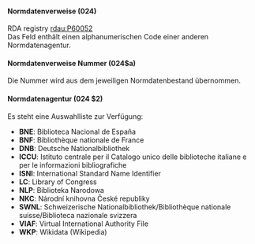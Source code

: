#### Normdatenverweise (024)

RDA registry [rdau:P60052](http://www.rdaregistry.info/Elements/u/#P60052)  
Das Feld enthält einen alphanumerischen Code einer anderen Normdatenagentur.

#### Normdatenverweise Nummer (024$a)

Die Nummer wird aus dem jeweiligen Normdatenbestand übernommen.

  

#### Normdatenagentur (024 $2)
Es steht eine Auswahlliste zur Verfügung:  

- **BNE**: Biblioteca Nacional de España
- **BNF**: Bibliothèque nationale de France
- **DNB**: Deutsche Nationalbibliothek
- **ICCU**: Istituto centrale per il Catalogo unico delle biblioteche italiane e per le informazioni bibliografiche
- **ISNI**: International Standard Name Identifier
- **LC**: Library of Congress
- **NLP**: Biblioteka Narodowa
- **NKC**: Národní knihovna České republiky 
- **SWNL**: Schweizerische Nationalbibliothek/Bibliothèque nationale suisse/Biblioteca nazionale svizzera
- **VIAF**: Virtual International Authority File
- **WKP**: Wikidata (Wikipedia)